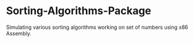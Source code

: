 # Sorting-Algorithms-Package
Simulating various sorting algorithms working on set of numbers using x86 Assembly.
